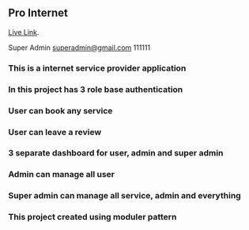 ## Pro Internet

[Live Link](https://pro-internet.vercel.app/).

Super Admin
superadmin@gmail.com
111111

### This is a internet service provider application

### In this project has 3 role base authentication

### User can book any service

### User can leave a review

### 3 separate dashboard for user, admin and super admin

### Admin can manage all user

### Super admin can manage all service, admin and everything

### This project created using moduler pattern
